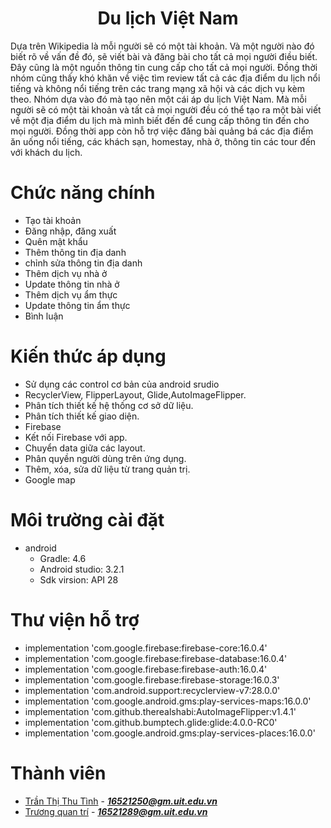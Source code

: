 <h1 align="center"> Du lịch Việt Nam</h1>
<p>Dựa trên Wikipedia là mỗi người sẽ có một tài khoản. Và một người nào đó biết rõ về vấn đề đó, sẽ viết bài và đăng bài cho tất cả mọi người điều biết. Đây cũng là một nguồn thông tin cung cấp cho tất cả mọi người. Đồng thời nhóm cũng thấy khó khăn về việc tìm review tất cả các địa điểm du lịch nổi tiếng và không nổi tiếng trên các trang mạng xã hội và các dịch vụ kèm theo. Nhóm dựa vào đó mà tạo nên một cái áp du lịch Việt Nam. Mà mỗi người sẽ có một tài khoản và tất cả mọi người đều có thể tạo ra một bài viết về một địa điểm du lịch mà mình biết đến để cung cấp thông tin đến cho mọi người. Đồng thời app còn hỗ trợ việc đăng bài quảng bá các địa điểm ăn uống nổi tiếng, các khách sạn, homestay, nhà ở, thông tin các tour đến với khách du lịch.</p>

# Chức năng chính
-	Tạo tài khoản
-	Đăng nhập, đăng xuất
- Quên mật khẩu
-	Thêm thông tin địa danh
- chỉnh sửa thông tin địa danh
-	Thêm dịch vụ nhà ở
- Update thông tin nhà ở
-	Thêm dịch vụ ẩm thực
- Update thông tin ẩm thực
- Bình luận
# Kiến thức áp dụng
- Sử dụng các control cơ bản của android srudio
- RecyclerView, FlipperLayout, Glide,AutoImageFlipper. 
- Phân tích thiết kế hệ thống cơ sở dữ liệu.
- Phân tích thiết kế giao diện.
- Firebase
- Kết nối Firebase với app.
- Chuyển data giữa các layout.
- Phân quyền người dùng trên ứng dụng.
- Thêm, xóa, sửa dữ liệu từ trang quản trị.
- Google map
# Môi trường cài đặt
- android
  + Gradle: 4.6
  + Android studio: 3.2.1
  + Sdk virsion: API 28
# Thư viện hỗ trợ
- implementation 'com.google.firebase:firebase-core:16.0.4'
- implementation 'com.google.firebase:firebase-database:16.0.4'
- implementation 'com.google.firebase:firebase-auth:16.0.4'
- implementation 'com.google.firebase:firebase-storage:16.0.3'
- implementation 'com.android.support:recyclerview-v7:28.0.0'
- implementation 'com.google.android.gms:play-services-maps:16.0.0'
- implementation 'com.github.therealshabi:AutoImageFlipper:v1.4.1'
- implementation 'com.github.bumptech.glide:glide:4.0.0-RC0'
- implementation 'com.google.android.gms:play-services-places:16.0.0'
# Thành viên
- [Trần Thị Thu Tình](https://www.facebook.com/thutinhtt) - ***16521250@gm.uit.edu.vn***
- [Trương quan trí](https://www.facebook.com/quangtri.truong.54) - ***16521289@gm.uit.edu.vn***

